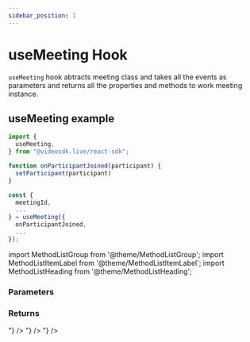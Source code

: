 ```yaml
---
sidebar_position: 1
---
```


# useMeeting Hook

`useMeeting` hook abtracts meeting class and takes all the events as parameters and returns all the properties and methods to work meeting instance.

## useMeeting example

```jsx title="useMeeting react hook"
import {
  useMeeting,
} from "@videosdk.live/react-sdk";

function onParticipantJoined(participant) {
  setParticipant(participant)
}

const {
  meetingId,
  ...
} = useMeeting({
  onParticipantJoined,
  ...
});
```

import MethodListGroup from '@theme/MethodListGroup';
import MethodListItemLabel from '@theme/MethodListItemLabel';
import MethodListHeading from '@theme/MethodListHeading';

### Parameters

<MethodListGroup>
  <MethodListItemLabel name="__namedParameters" option={"required"} type={"object"} >
    <MethodListGroup>
      <MethodListHeading heading="Parameters" />
      <MethodListItemLabel name="onParticipantJoined" option={"optional"} type={"event"} />
      <MethodListItemLabel name="onParticipantLeft" option={"optional"} type={"event"} />
      <MethodListItemLabel name="onSpeakerChanged" option={"optional"} type={"event"} />
      <MethodListItemLabel name="onPresenterChanged" option={"optional"} type={"event"} />
      <MethodListItemLabel name="onMainParticipantChanged" option={"optional"} type={"event"} />
      <MethodListItemLabel name="onEntryRequested" option={"optional"} type={"event"} />
      <MethodListItemLabel name="onEntryResponded" option={"optional"} type={"event"} />
      <MethodListItemLabel name="onRecordingStarted" option={"optional"} type={"event"} />
      <MethodListItemLabel name="onRecordingStopped" option={"optional"} type={"event"} />
      <MethodListItemLabel name="onChatMessage" option={"optional"} type={"event"} />
      <MethodListItemLabel name="onMeetingJoined" option={"optional"} type={"event"} />
      <MethodListItemLabel name="onMeetingLeft" option={"optional"} type={"event"} />
      <MethodListItemLabel name="onLiveStreamStarted" option={"optional"} type={"event"} />
      <MethodListItemLabel name="onLiveStreamStopped" option={"optional"} type={"event"} />
      <MethodListItemLabel name="onVideoStateChanged" option={"optional"} type={"event"} />
      <MethodListItemLabel name="onVideoSeeked" option={"optional"} type={"event"} />
      <MethodListItemLabel name="onPinStateChanged" option={"optional"} type={"event"} />
    </MethodListGroup>
  </MethodListItemLabel>
</MethodListGroup>

### Returns

<MethodListGroup>
  <MethodListItemLabel name="__returns" option={"required"} type={"object"} >
    <MethodListGroup>
      <MethodListHeading heading="Returns" />
      <MethodListItemLabel name="meetingId" type={"string"} />
      <MethodListItemLabel name="meeting" type={"Meeting"} />
      <MethodListItemLabel name="localParticipant" type={"Participant"} />
      <MethodListItemLabel name="mainParticipant" type={"Participant"} />
      <MethodListItemLabel name="onMainParticipantChanged" type={"event"} />
      <MethodListItemLabel name="activeSpeakerId" type={"string"} />
      <MethodListItemLabel name="participants" type={"Map<Participant>"} />
      <MethodListItemLabel name="pinnedParticipants" type={"Map<string, { cam: bool, share: bool }}>"} />
      <MethodListItemLabel name="presenterId" type={"string"} />
      <MethodListItemLabel name="localMicOn" type={"boolean"} />
      <MethodListItemLabel name="localWebcamOn" type={"boolean"} />
      <MethodListItemLabel name="localScreenShareOn" type={"boolean"} />
      <MethodListItemLabel name="messages" type={"Map<string>"} />
      <MethodListItemLabel name="join()" type={"function"} />
      <MethodListItemLabel name="leave()" type={"function"} />
      <MethodListItemLabel name="end()" type={"function"} />
      <MethodListItemLabel name="startRecording(webhookUrl: string, awsDirPath: string)" type={"function"} />
      <MethodListItemLabel name="stopRecording()" type={"function"} />
      <MethodListItemLabel name="sendChatMessage()" type={"function"} />
      <MethodListItemLabel name="respondEntry()" type={"function"} />
      <MethodListItemLabel name="muteMic()" type={"function"} />
      <MethodListItemLabel name="unmuteMic()" type={"function"} />
      <MethodListItemLabel name="toggleMic()" type={"function"} />
      <MethodListItemLabel name="disableWebcam()" type={"function"} />
      <MethodListItemLabel name="enableWebcam()" type={"function"} />
      <MethodListItemLabel name="toggleWebcam()" type={"function"} />
      <MethodListItemLabel name="disableScreenShare()" type={"function"} />
      <MethodListItemLabel name="enableScreenShare()" type={"function"} />
      <MethodListItemLabel name="toggleScreenShare()" type={"function"} />
      <MethodListItemLabel name="getMics()" type={"function"} />
      <MethodListItemLabel name="getWebcams()" type={"function"} />
      <MethodListItemLabel name="changeWebcam(deviceId: string)" type={"function"} />
      <MethodListItemLabel name="changeMic(deviceId: string)" type={"function"} />
      <MethodListItemLabel name="startVideo({ link: string })" type={"function"} />
      <MethodListItemLabel name="stopVideo()" type={"function"} />
      <MethodListItemLabel name="resumeVideo()" type={"function"} />
      <MethodListItemLabel name="pauseVideo({ currentTime: number })" type={"function"} />
      <MethodListItemLabel name="seekVideo({ currentTime: number })" type={"function"} />
      <MethodListItemLabel name="startLivestream(Array<{ url: string, streamKey: string }>)" type={"function"} />
      <MethodListItemLabel name="stopLivestream()" type={"function"} />
    </MethodListGroup>
  </MethodListItemLabel>
</MethodListGroup>
